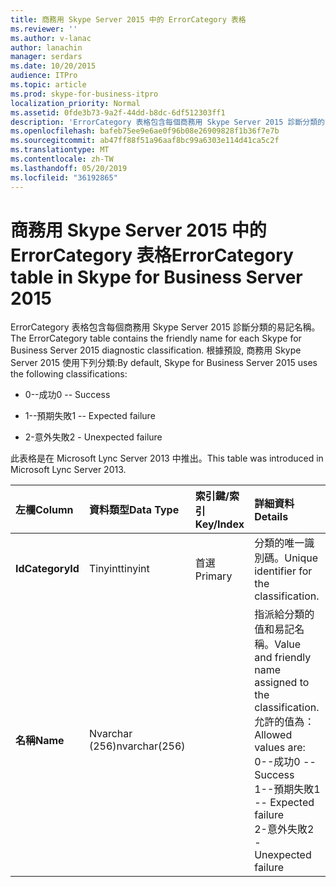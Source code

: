 ```yaml
---
title: 商務用 Skype Server 2015 中的 ErrorCategory 表格
ms.reviewer: ''
ms.author: v-lanac
author: lanachin
manager: serdars
ms.date: 10/20/2015
audience: ITPro
ms.topic: article
ms.prod: skype-for-business-itpro
localization_priority: Normal
ms.assetid: 0fde3b73-9a2f-44dd-b8dc-6df512303ff1
description: 'ErrorCategory 表格包含每個商務用 Skype Server 2015 診斷分類的易記名稱。 根據預設, 商務用 Skype Server 2015 使用下列分類:'
ms.openlocfilehash: bafeb75ee9e6ae0f96b08e26909828f1b36f7e7b
ms.sourcegitcommit: ab47ff88f51a96aaf8bc99a6303e114d41ca5c2f
ms.translationtype: MT
ms.contentlocale: zh-TW
ms.lasthandoff: 05/20/2019
ms.locfileid: "36192865"
---
```

# <a name="errorcategory-table-in-skype-for-business-server-2015"></a><span data-ttu-id="3ee2a-104">商務用 Skype Server 2015 中的 ErrorCategory 表格</span><span class="sxs-lookup"><span data-stu-id="3ee2a-104">ErrorCategory table in Skype for Business Server 2015</span></span>
 
<span data-ttu-id="3ee2a-105">ErrorCategory 表格包含每個商務用 Skype Server 2015 診斷分類的易記名稱。</span><span class="sxs-lookup"><span data-stu-id="3ee2a-105">The ErrorCategory table contains the friendly name for each Skype for Business Server 2015 diagnostic classification.</span></span> <span data-ttu-id="3ee2a-106">根據預設, 商務用 Skype Server 2015 使用下列分類:</span><span class="sxs-lookup"><span data-stu-id="3ee2a-106">By default, Skype for Business Server 2015 uses the following classifications:</span></span>
  
- <span data-ttu-id="3ee2a-107">0--成功</span><span class="sxs-lookup"><span data-stu-id="3ee2a-107">0 -- Success</span></span>
    
- <span data-ttu-id="3ee2a-108">1--預期失敗</span><span class="sxs-lookup"><span data-stu-id="3ee2a-108">1 -- Expected failure</span></span>
    
- <span data-ttu-id="3ee2a-109">2-意外失敗</span><span class="sxs-lookup"><span data-stu-id="3ee2a-109">2 - Unexpected failure</span></span>
    
<span data-ttu-id="3ee2a-110">此表格是在 Microsoft Lync Server 2013 中推出。</span><span class="sxs-lookup"><span data-stu-id="3ee2a-110">This table was introduced in Microsoft Lync Server 2013.</span></span>
  
|<span data-ttu-id="3ee2a-111">**左欄**</span><span class="sxs-lookup"><span data-stu-id="3ee2a-111">**Column**</span></span>|<span data-ttu-id="3ee2a-112">**資料類型**</span><span class="sxs-lookup"><span data-stu-id="3ee2a-112">**Data Type**</span></span>|<span data-ttu-id="3ee2a-113">**索引鍵/索引**</span><span class="sxs-lookup"><span data-stu-id="3ee2a-113">**Key/Index**</span></span>|<span data-ttu-id="3ee2a-114">**詳細資料**</span><span class="sxs-lookup"><span data-stu-id="3ee2a-114">**Details**</span></span>|
|:-----|:-----|:-----|:-----|
|<span data-ttu-id="3ee2a-115">**Id**</span><span class="sxs-lookup"><span data-stu-id="3ee2a-115">**CategoryId**</span></span> <br/> |<span data-ttu-id="3ee2a-116">Tinyint</span><span class="sxs-lookup"><span data-stu-id="3ee2a-116">tinyint</span></span>  <br/> |<span data-ttu-id="3ee2a-117">首選</span><span class="sxs-lookup"><span data-stu-id="3ee2a-117">Primary</span></span>  <br/> |<span data-ttu-id="3ee2a-118">分類的唯一識別碼。</span><span class="sxs-lookup"><span data-stu-id="3ee2a-118">Unique identifier for the classification.</span></span>  <br/> |
|<span data-ttu-id="3ee2a-119">**名稱**</span><span class="sxs-lookup"><span data-stu-id="3ee2a-119">**Name**</span></span> <br/> |<span data-ttu-id="3ee2a-120">Nvarchar (256)</span><span class="sxs-lookup"><span data-stu-id="3ee2a-120">nvarchar(256)</span></span>  <br/> || <span data-ttu-id="3ee2a-121">指派給分類的值和易記名稱。</span><span class="sxs-lookup"><span data-stu-id="3ee2a-121">Value and friendly name assigned to the classification.</span></span> <span data-ttu-id="3ee2a-122">允許的值為：</span><span class="sxs-lookup"><span data-stu-id="3ee2a-122">Allowed values are:</span></span> <br/>  <span data-ttu-id="3ee2a-123">0--成功</span><span class="sxs-lookup"><span data-stu-id="3ee2a-123">0 -- Success</span></span> <br/>  <span data-ttu-id="3ee2a-124">1--預期失敗</span><span class="sxs-lookup"><span data-stu-id="3ee2a-124">1 -- Expected failure</span></span> <br/>  <span data-ttu-id="3ee2a-125">2-意外失敗</span><span class="sxs-lookup"><span data-stu-id="3ee2a-125">2 - Unexpected failure</span></span> <br/> |
   


